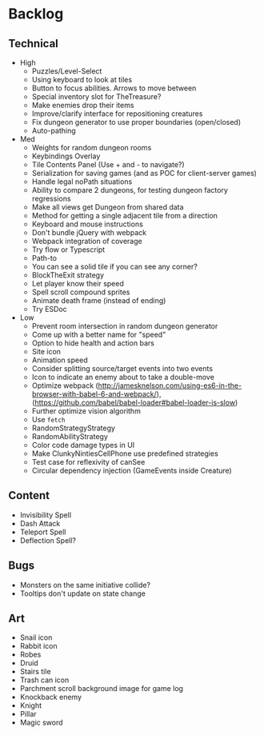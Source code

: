 # Backlog
## Technical
- High
  - Puzzles/Level-Select
  - Using keyboard to look at tiles
  - Button to focus abilities. Arrows to move between
  - Special inventory slot for TheTreasure?
  - Make enemies drop their items
  - Improve/clarify interface for repositioning creatures
  - Fix dungeon generator to use proper boundaries (open/closed)
  - Auto-pathing
- Med
  - Weights for random dungeon rooms
  - Keybindings Overlay
  - Tile Contents Panel (Use + and - to navigate?)
  - Serialization for saving games (and as POC for client-server games)
  - Handle legal noPath situations
  - Ability to compare 2 dungeons, for testing dungeon factory regressions
  - Make all views get Dungeon from shared data
  - Method for getting a single adjacent tile from a direction
  - Keyboard and mouse instructions
  - Don't bundle jQuery with webpack
  - Webpack integration of coverage
  - Try flow or Typescript
  - Path-to
  - You can see a solid tile if you can see any corner?
  - BlockTheExit strategy
  - Let player know their speed
  - Spell scroll compound sprites
  - Animate death frame (instead of ending)
  - Try ESDoc
- Low
  - Prevent room intersection in random dungeon generator
  - Come up with a better name for "speed"
  - Option to hide health and action bars
  - Site icon
  - Animation speed
  - Consider splitting source/target events into two events
  - Icon to indicate an enemy about to take a double-move
  - Optimize webpack (http://jamesknelson.com/using-es6-in-the-browser-with-babel-6-and-webpack/), (https://github.com/babel/babel-loader#babel-loader-is-slow)
  - Further optimize vision algorithm
  - Use `fetch`
  - RandomStrategyStrategy
  - RandomAbilityStrategy
  - Color code damage types in UI
  - Make ClunkyNintiesCellPhone use predefined strategies
  - Test case for reflexivity of canSee
  - Circular dependency injection (GameEvents inside Creature)

## Content
  - Invisibility Spell
  - Dash Attack
  - Teleport Spell
  - Deflection Spell?

## Bugs
  - Monsters on the same initiative collide?
  - Tooltips don't update on state change

## Art
  - Snail icon
  - Rabbit icon
  - Robes
  - Druid
  - Stairs tile
  - Trash can icon
  - Parchment scroll background image for game log
  - Knockback enemy
  - Knight
  - Pillar
  - Magic sword
